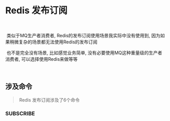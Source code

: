 # Redis 发布订阅

​	

​	类似于MQ生产者消费者,  Redis的发布订阅使用场景我实际中没有使用到, 因为如果稍微复杂的场景都无法使用Redis的发布订阅

​	也不是完全没有场景, 比如感觉业务简单, 没有必要使用MQ这种重量级的生产者消费者, 可以选择使用Redis来做等等

​	



## 涉及命令

> ​		Redis 发布订阅涉及了6个命令



### SUBSCRIBE



